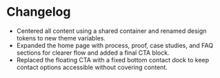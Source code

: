 # Changelog

- Centered all content using a shared container and renamed design tokens to new theme variables.
- Expanded the home page with process, proof, case studies, and FAQ sections for clearer flow and added a final CTA block.
- Replaced the floating CTA with a fixed bottom contact dock to keep contact options accessible without covering content.
